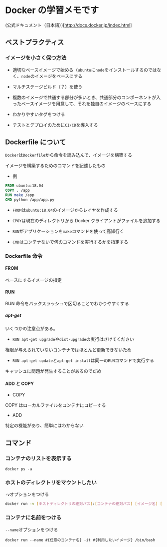 # Docker の学習メモです

(公式ドキュメント（日本語）)[http://docs.docker.jp/index.html]

## ベストプラクティス

### イメージを小さく保つ方法

- 適切なベースイメージで始める（`ubuntu`に`node`をインストールするのではなく、`node`のイメージをベースにする

- マルチステージビルド（？）を使う

- 複数のイメージで共通する部分が多いとき、共通部分のコンポーネントが入ったベースイメージを用意して、それを独自のイメージのベースにする

- わかりやすいタグをつける

- テストとデプロイのために`CI/CD`を導入する

## Dockerfile について

`Docker`は`Dockerfile`から命令を読み込んで、イメージを構築する

イメージを構築するためのコマンドを記述したもの

- 例

```dockerfile
FROM ubuntu:18.04
COPY . /app
RUN make /app
CMD python /app/app.py
```

- `FROM`は`ubuntu:18.04`のイメージからレイヤを作成する

- `CPOY`は現在のディレクトリから Docker クライアントがファイルを追加する

- `RUN`がアプリケーションを`make`コマンドを使って高知行く

- `CMD`はコンテナないで何のコマンドを実行するかを指定する

### Dockerfile 命令

#### FROM

ベースにするイメージの指定

#### RUN

RUN 命令をバックスラッシュで区切ることでわかりやすくする

##### apt-get

いくつかの注意点がある。

- `RUN apt-get upgrade`や`dist-upgrade`の実行はさけてください

権限が与えられていないコンテナではほとんど更新できないため

- `RUN apt-get update`と`apt-get install`は同一の`RUN`コマンドで実行する

キャッシュに問題が発生することがあるのでだめ

#### ADD と COPY

- COPY

COPY はローカルファイルをコンテナにコピーする

- ADD

特定の機能があり、簡単にはわからない

## コマンド

### コンテナのリストを表示する

```
docker ps -a
```

### ホストのディレクトリをマウントしたい

`-v`オプションをつける

```a.sh
docker run -v [ホストディレクトリの絶対パス]:[コンテナの絶対パス] [イメージ名] [コマンド]
```

### コンテナに名前をつける

`--name`オプションをつける

```
docker run --name #{任意のコンテナ名} -it #{利用したいイメージ} /bin/bash
```
